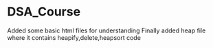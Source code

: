 # DSA_Course
Added some basic html files for understanding 
Finally added heap file where it contains heapify,delete,heapsort code
